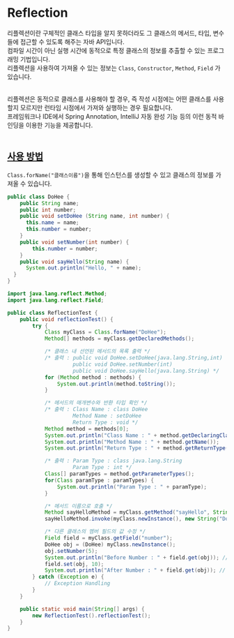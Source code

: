 # Reflection

리플렉션이란 구체적인 클래스 타입을 알지 못하더라도 그 클래스의 메서드, 타입, 변수들에 접근할 수 있도록 해주는 자바 API입니다. <br>
컴파일 시간이 아닌 실행 시간에 동적으로 특정 클래스의 정보를 추출할 수 있는 프로그래밍 기법입니다. <br>
리플렉션을 사용하여 가져올 수 있는 정보는 `Class`, `Constructor`, `Method`, `Field` 가 있습니다.<br><br>

리플렉션은 동적으로 클래스를 사용해야 할 경우, 즉 작성 시점에는 어떤 클래스를 사용할지 모르지만 런타임 시점에서 가져와 실행하는 경우 필요합니다. <br>
프레임워크나 IDE에서 Spring Annotation, IntelliJ 자동 완성 기능 등의 이런 동적 바인딩을 이용한 기능을 제공합니다. <br><br>

## [사용 방법](https://github.com/WeareSoft/tech-interview/blob/master/contents/java.md#java%EC%9D%98-%EB%A6%AC%ED%94%8C%EB%A0%89%EC%85%98-%EC%9D%B4%EB%9E%80)

`Class.forName("클래스이름")`을 통해 인스턴스를 생성할 수 있고 클래스의 정보를 가져올 수 있습니다.<br>

```java
public class DoHee {
    public String name;
    public int number;
    public void setDoHee (String name, int number) {
      this.name = name;
      this.number = number;
    }
    public void setNumber(int number) {
        this.number = number;
    }
    public void sayHello(String name) {
      System.out.println("Hello, " + name);
  }
}
```

```java
import java.lang.reflect.Method;
import java.lang.reflect.Field;

public class ReflectionTest {
    public void reflectionTest() {
        try {
            Class myClass = Class.forName("DoHee");
            Method[] methods = myClass.getDeclaredMethods();

            /* 클래스 내 선언된 메서드의 목록 출력 */
            /* 출력 : public void DoHee.setDoHee(java.lang.String,int)
                     public void DoHee.setNumber(int)
                     public void DoHee.sayHello(java.lang.String) */
            for (Method method : methods) {
                System.out.println(method.toString());
            }

            /* 메서드의 매개변수와 반환 타입 확인 */
            /* 출력 : Class Name : class DoHee
                     Method Name : setDoHee
                     Return Type : void */
            Method method = methods[0];
            System.out.println("Class Name : " + method.getDeclaringClass());
            System.out.println("Method Name : " + method.getName());
            System.out.println("Return Type : " + method.getReturnType());

            /* 출력 : Param Type : class java.lang.String
                     Param Type : int */
            Class[] paramTypes = method.getParameterTypes();
            for(Class paramType : paramTypes) {
                System.out.println("Param Type : " + paramType);
            }

            /* 메서드 이름으로 호출 */
            Method sayHelloMethod = myClass.getMethod("sayHello", String.class);
            sayHelloMethod.invoke(myClass.newInstance(), new String("DoHee")); // 출력 : Hello, DoHee

            /* 다른 클래스의 멤버 필드의 값 수정 */
            Field field = myClass.getField("number");
            DoHee obj = (DoHee) myClass.newInstance();
            obj.setNumber(5);
            System.out.println("Before Number : " + field.get(obj)); // 출력 : Before Number : 5
            field.set(obj, 10);
            System.out.println("After Number : " + field.get(obj)); // 출력 : After Number : 10
        } catch (Exception e) {
            // Exception Handling
        }
    }

    public static void main(String[] args) {
        new ReflectionTest().reflectionTest();
    }
}
```
